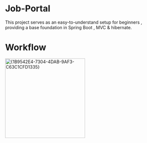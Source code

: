# Job-Portal
This project serves as an easy-to-understand setup for beginners , providing a base foundation in Spring Boot , MVC &amp; hibernate.


# Workflow

<img width="258" alt="{1B9542E4-7304-4DAB-9AF3-C63C1CFD1335}" src="https://github.com/user-attachments/assets/1dba1e0d-580b-4d79-af6b-6d8a3953fecb">

